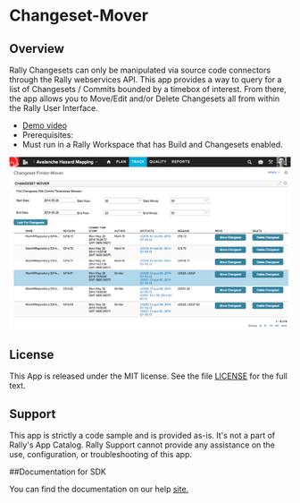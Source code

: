 Changeset-Mover
=========================

## Overview
Rally Changesets can only be manipulated via source code connectors through the Rally webservices API. This app provides a way to query for a list of Changesets / Commits bounded by a timebox of interest. From there, the app allows you to Move/Edit and/or Delete Changesets all from within the Rally User Interface.

- [Demo video](http://screencast.com/t/6LlxDnZ7Vx "Demo Video")
- Prerequisites:
- Must run in a Rally Workspace that has Build and Changesets enabled.

![Changeset Mover Screenshot](https://raw.githubusercontent.com/markwilliams970/changeset-utils/master/Apps/Changeset-Mover/images/screenshot1.png)

## License

This App is released under the MIT license.  See the file [LICENSE](./LICENSE) for the full text.

## Support
This app is strictly a code sample and is provided as-is. It's not a part of Rally's App Catalog. Rally Support cannot provide any assistance on the use, configuration, or troubleshooting of this app.

##Documentation for SDK

You can find the documentation on our help [site.](https://help.rallydev.com/apps/2.0rc2/doc/)
